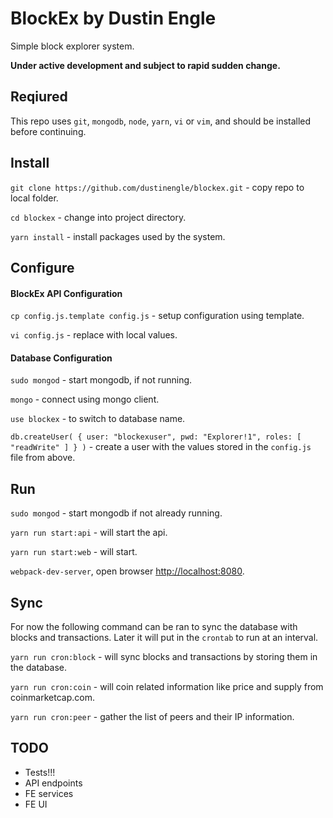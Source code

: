 # BlockEx by Dustin Engle
Simple block explorer system.

__Under active development and subject to rapid sudden change.__

## Reqiured
This repo uses `git`, `mongodb`, `node`, `yarn`, `vi` or `vim`, and should be installed before continuing.

## Install
`git clone https://github.com/dustinengle/blockex.git` - copy repo to local folder.

`cd blockex` - change into project directory.

`yarn install` - install packages used by the system.

## Configure
#### BlockEx API Configuration
`cp config.js.template config.js` - setup configuration using template.

`vi config.js` - replace with local values.

#### Database Configuration
`sudo mongod` - start mongodb, if not running.

`mongo` - connect using mongo client.

`use blockex` - to switch to database name.

`db.createUser( { user: "blockexuser", pwd: "Explorer!1", roles: [ "readWrite" ] } )` - create a user with the values stored in the `config.js` file from above.

## Run
`sudo mongod` - start mongodb if not already running.

`yarn run start:api` - will start the api.

`yarn run start:web` - will start.

`webpack-dev-server`, open browser [http://localhost:8080](http://localhost:8080).

## Sync
For now the following command can be ran to sync the database with blocks and transactions.
Later it will put in the `crontab` to run at an interval.

`yarn run cron:block` - will sync blocks and transactions by storing them in the database.

`yarn run cron:coin` - will coin related information like price and supply from coinmarketcap.com.

`yarn run cron:peer` - gather the list of peers and their IP information.

## TODO
- Tests!!!
- API endpoints
- FE services
- FE UI
